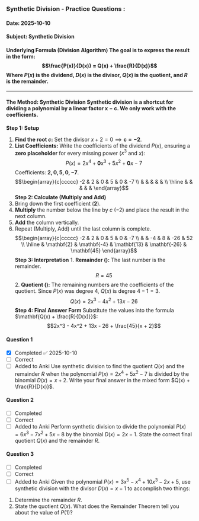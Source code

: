 ### Synthetic Division - Practice Questions  :
#### Date: 2025-10-10
#### Subject: Synthetic Division

#### Underlying Formula (Division Algorithm) The goal is to express the result in the form: $$\frac{P(x)}{D(x)} = Q(x) + \frac{R}{D(x)}$$ Where $P(x)$ is the dividend, $D(x)$ is the divisor, $Q(x)$ is the quotient, and $R$ is the remainder.

---
#### The Method: Synthetic Division Synthetic division is a shortcut for dividing a polynomial by a linear factor $\mathbf{x - c}$. We only work with the coefficients. 
**Step 1: Setup** 
1. **Find the root $c$:** Set the divisor $x + 2 = 0 \implies \mathbf{c = -2}$. 
2. **List Coefficients:** Write the coefficients of the dividend $P(x)$, ensuring a **zero placeholder** for every missing power ($x^3$ and $x$): $$P(x) = 2x^4 + \mathbf{0}x^3 + 5x^2 + \mathbf{0}x - 7$$ Coefficients: $\mathbf{2, 0, 5, 0, -7}$. $$\begin{array}{c|ccccc} -2 & 2 & 0 & 5 & 0 & -7 \\ & & & & & \\ \hline & & & & & \end{array}$$ **Step 2: Calculate (Multiply and Add)** 
3. Bring down the first coefficient ($\mathbf{2}$). 
4. **Multiply** the number below the line by $c$ ($-2$) and place the result in the next column. 
5. **Add** the column vertically. 
6. Repeat (Multiply, Add) until the last column is complete. $$\begin{array}{c|ccccc} -2 & 2 & 0 & 5 & 0 & -7 \\ & & -4 & 8 & -26 & 52 \\ \hline & \mathbf{2} & \mathbf{-4} & \mathbf{13} & \mathbf{-26} & \mathbf{45} \end{array}$$ **Step 3: Interpretation** 1. **Remainder ():** The last number is the remainder. $$R = 45$$ 2. **Quotient ():** The remaining numbers are the coefficients of the quotient. Since $P(x)$ was degree 4, $Q(x)$ is degree $4 - 1 = 3$. $$Q(x) = 2x^3 - 4x^2 + 13x - 26$$ **Step 4: Final Answer Form** Substitute the values into the formula $\mathbf{Q(x) + \frac{R}{D(x)}}$: $$2x^3 - 4x^2 + 13x - 26 + \frac{45}{x + 2}$$

#### Question 1
- [x] Completed ✅ 2025-10-10
- [ ] Correct
- [ ] Added to Anki
Use synthetic division to find the quotient $Q(x)$ and the remainder $R$ when the polynomial $P(x) = 2x^4 + 5x^2 - 7$ is divided by the binomial $D(x) = x + 2$. Write your final answer in the mixed form $Q(x) + \frac{R}{D(x)}$.
#### Question 2
- [ ] Completed
- [ ] Correct
- [ ] Added to Anki
Perform synthetic division to divide the polynomial $P(x) = 6x^3 - 7x^2 + 5x - 8$ by the binomial $D(x) = 2x - 1$. State the correct final quotient $Q(x)$ and the remainder $R$.

#### Question 3
- [ ] Completed
- [ ] Correct
- [ ] Added to Anki
Given the polynomial $P(x) = 3x^5 - x^4 + 10x^3 - 2x + 5$, use synthetic division with the divisor $D(x) = x - 1$ to accomplish two things:
1.  Determine the remainder $R$.
2.  State the quotient $Q(x)$.
What does the Remainder Theorem tell you about the value of $P(1)$?